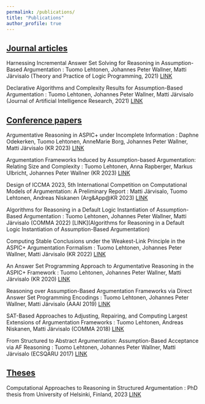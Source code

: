 ```yaml
---
permalink: /publications/
title: "Publications"
author_profile: true
---
```


## <u>Journal articles</u>
Harnessing Incremental Answer Set Solving for Reasoning in Assumption-Based Argumentation
:   Tuomo Lehtonen, Johannes Peter Wallner, Matti Järvisalo (Theory and Practice of Logic Programming, 2021)
[LINK](https://doi.org/10.1017/S1471068421000296)

Declarative Algorithms and Complexity Results for Assumption-Based Argumentation
:   Tuomo Lehtonen, Johannes Peter Wallner, Matti Järvisalo (Journal of Artificial Intelligence Research, 2021)
[LINK](https://doi.org/10.1613/jair.1.12479)

## <u>Conference papers</u>
Argumentative Reasoning in ASPIC+ under Incomplete Information
:   Daphne Odekerken, Tuomo Lehtonen, AnneMarie Borg, Johannes Peter Wallner, Matti Järvisalo (KR 2023)
[LINK](https://proceedings.kr.org/2023/52/)

Argumentation Frameworks Induced by Assumption-based Argumentation: Relating Size and Complexity
:   Tuomo Lehtonen, Anna Rapberger, Markus Ulbricht, Johannes Peter Wallner (KR 2023)
[LINK](https://proceedings.kr.org/2023/43/)

Design of ICCMA 2023, 5th International Competition on Computational Models of Argumentation: A Preliminary Report
:   Matti Järvisalo, Tuomo Lehtonen, Andreas Niskanen (Arg&App@KR 2023)
[LINK](https://tuhat.helsinki.fi/ws/portalfiles/portal/270662732/paper.pdf)

Algorithms for Reasoning in a Default Logic Instantiation of Assumption-Based Argumentation
:   Tuomo Lehtonen, Johannes Peter Wallner, Matti Järvisalo (COMMA 2022)
[LINK](Algorithms for Reasoning in a Default Logic Instantiation of Assumption-Based Argumentation)

Computing Stable Conclusions under the Weakest-Link Principle in the ASPIC+ Argumentation Formalism
:   Tuomo Lehtonen, Johannes Peter Wallner, Matti Järvisalo (KR 2022)
[LINK](https://proceedings.kr.org/2022/22/)

An Answer Set Programming Approach to Argumentative Reasoning in the ASPIC+ Framework
:   Tuomo Lehtonen, Johannes Peter Wallner, Matti Järvisalo (KR 2020)
[LINK](https://doi.org/10.24963/kr.2020/63)

Reasoning over Assumption-Based Argumentation Frameworks via Direct Answer Set Programming Encodings
:   Tuomo Lehtonen, Johannes Peter Wallner, Matti Järvisalo (AAAI 2019)
[LINK](https://doi.org/10.1609/aaai.v33i01.33012938)

SAT-Based Approaches to Adjusting, Repairing, and Computing Largest Extensions of Argumentation Frameworks
:   Tuomo Lehtonen, Andreas Niskanen, Matti Järvisalo (COMMA 2018)
[LINK](https://ebooks.iospress.nl/publication/50191)

From Structured to Abstract Argumentation: Assumption-Based Acceptance via AF Reasoning
:   Tuomo Lehtonen, Johannes Peter Wallner, Matti Järvisalo (ECSQARU 2017)
[LINK](https://doi.org/10.1007/978-3-319-61581-3_6)

## <u>Theses</u>
Computational Approaches to Reasoning in Structured Argumentation
:   PhD thesis from University of Helsinki, Finland, 2023
[LINK](https://hdl.handle.net/10138/358340)
